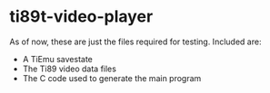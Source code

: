 # ti89t-video-player

As of now, these are just the files required for testing. Included are:
* A TiEmu savestate
* The Ti89 video data files
* The C code used to generate the main program
